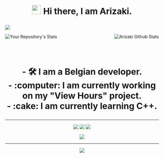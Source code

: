 <h1><p align="center"><img src="https://i.imgur.com/jo5Z5JE.gif" width="30"/> Hi there, I am Arizaki.</h1>

[![](https://discord.c99.nl/widget/theme-4/820360564219707392.png)](https://discord.com/users/820360564219707392)

<img align="right" alt="Arizaki Github Stats" src="https://github-readme-stats.vercel.app/api?username=Oreki-ASTRAL&theme=tokyonight&show_icons=true&hide_border=true" />

![Your Repository's Stats]( https://github-readme-stats.vercel.app/api/top-langs/?username=Oreki-ASTRAL&theme=tokyonight )

<br><br>

<h1><p align="center">
 - 🛠️ I am a Belgian developer.<br>
 - :computer: I am currently working on my "View Hours" project.<br>
 - :cake: I am currently learning C++.
</h1>

---

<p align="center">
   <a href="https://discord.com/users/820360564219707392" target"blank_"><img src="https://img.shields.io/badge/discord%20-111111.svg?&style=for-the-badge&logo=discord&logoColor=white"></a>
   <a href="https://open.spotify.com/user/bicc9ar16gw92ro1wil1n65rx" target"blank_"><img src="https://img.shields.io/badge/Spotify%20-111111.svg?&style=for-the-badge&logo=spotify&logoColor=white"></a>
   <a href="https://github.com/Oreki-ASTRAL" target"blank_"><img src="https://img.shields.io/badge/GitHub%20-111111.svg?&style=for-the-badge&logo=github&logoColor=white"></a>
</p>


<div align="center"><img src="https://cdn.discordapp.com/avatars/820360564219707392/a_ec55b010739279065986d0b197dd05f7.gif?size=2048" /></div>


 
---

<div align="center"><img src="https://cdn.discordapp.com/attachments/820367515350728727/894635493810139196/167394.gif" /></div>
